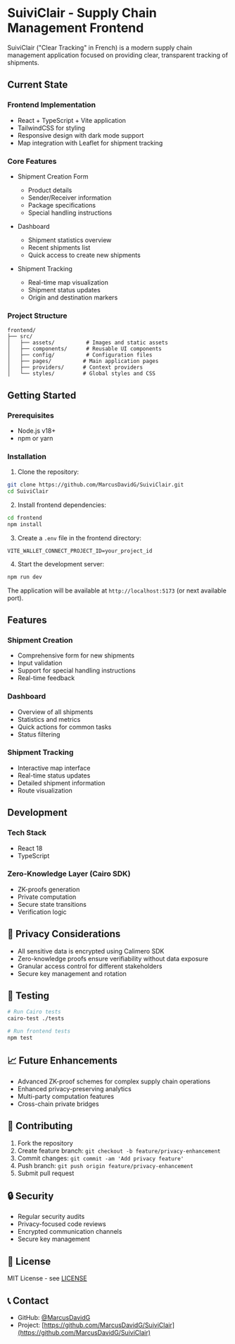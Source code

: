 # SuiviClair - Supply Chain Management Frontend

SuiviClair ("Clear Tracking" in French) is a modern supply chain management application focused on providing clear, transparent tracking of shipments.

## Current State

### Frontend Implementation
- React + TypeScript + Vite application
- TailwindCSS for styling
- Responsive design with dark mode support
- Map integration with Leaflet for shipment tracking

### Core Features
- Shipment Creation Form
  - Product details
  - Sender/Receiver information
  - Package specifications
  - Special handling instructions

- Dashboard
  - Shipment statistics overview
  - Recent shipments list
  - Quick access to create new shipments

- Shipment Tracking
  - Real-time map visualization
  - Shipment status updates
  - Origin and destination markers

### Project Structure
```
frontend/
├── src/
│   ├── assets/          # Images and static assets
│   ├── components/      # Reusable UI components
│   ├── config/          # Configuration files
│   ├── pages/          # Main application pages
│   ├── providers/      # Context providers
│   └── styles/         # Global styles and CSS
```

## Getting Started

### Prerequisites
- Node.js v18+
- npm or yarn

### Installation
1. Clone the repository:
```bash
git clone https://github.com/MarcusDavidG/SuiviClair.git
cd SuiviClair
```

2. Install frontend dependencies:
```bash
cd frontend
npm install
```

3. Create a `.env` file in the frontend directory:
```env
VITE_WALLET_CONNECT_PROJECT_ID=your_project_id
```

4. Start the development server:
```bash
npm run dev
```

The application will be available at `http://localhost:5173` (or next available port).

## Features

### Shipment Creation
- Comprehensive form for new shipments
- Input validation
- Support for special handling instructions
- Real-time feedback

### Dashboard
- Overview of all shipments
- Statistics and metrics
- Quick actions for common tasks
- Status filtering

### Shipment Tracking
- Interactive map interface
- Real-time status updates
- Detailed shipment information
- Route visualization

## Development

### Tech Stack
- React 18
- TypeScript

### Zero-Knowledge Layer (Cairo SDK)
- ZK-proofs generation
- Private computation
- Secure state transitions
- Verification logic

## 🔐 Privacy Considerations

- All sensitive data is encrypted using Calimero SDK
- Zero-knowledge proofs ensure verifiability without data exposure
- Granular access control for different stakeholders
- Secure key management and rotation

## 🧪 Testing

```bash
# Run Cairo tests
cairo-test ./tests

# Run frontend tests
npm test
```

## 📈 Future Enhancements

- Advanced ZK-proof schemes for complex supply chain operations
- Enhanced privacy-preserving analytics
- Multi-party computation features
- Cross-chain private bridges

## 👥 Contributing

1. Fork the repository
2. Create feature branch: `git checkout -b feature/privacy-enhancement`
3. Commit changes: `git commit -am 'Add privacy feature'`
4. Push branch: `git push origin feature/privacy-enhancement`
5. Submit pull request

## 🔒 Security

- Regular security audits
- Privacy-focused code reviews
- Encrypted communication channels
- Secure key management

## 📄 License

MIT License - see [LICENSE](LICENSE)

## 📞 Contact

- GitHub: [@MarcusDavidG](https://github.com/MarcusDavidG)
- Project: [https://github.com/MarcusDavidG/SuiviClair](https://github.com/MarcusDavidG/SuiviClair)
